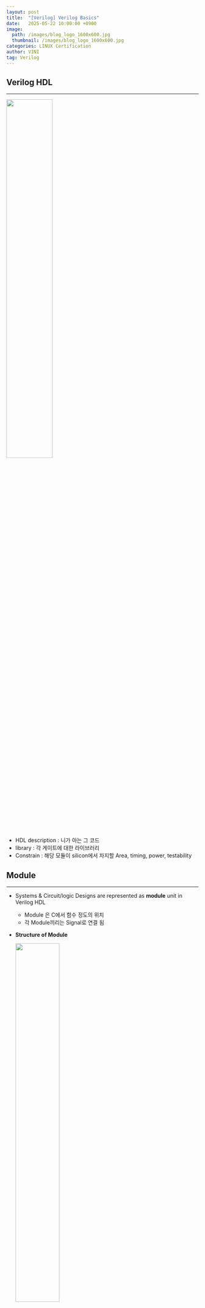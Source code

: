 ```yaml
---
layout: post
title:  "[Verilog] Verilog Basics"
date:   2025-05-22 10:00:00 +0900
image: 
  path: /images/blog_logo_1600x600.jpg
  thumbnail: /images/blog_logo_1600x600.jpg
categories: LINUX Certification
author: VINI
tag: Verilog
--- 
```



## Verilog HDL

---

<img src="images/Verilog/image.png" width="49%">

- HDL description : 니가 아는 그 코드
- library : 각 게이트에 대한 라이브러리
- Constrain : 해당 모듈이 silicon에서 차지할 Area, timing, power, testability

## Module

---

- Systems & Circuit/logic Designs are represented as **module** unit in Verilog HDL
    - Module 은 C에서 함수 정도의 위치
    - 각 Module끼리는 Signal로 연결 됨
- **Structure of Module**
    
    <img src="images/Verilog/image 1.png" width="49%">
    
- **Name of a Module**
    - Start with letter or underscre
    - $, _ , letter, digit can be used
- comment : `//(한줄)` , `/* (블럭) */`
- Description : 있으면 좋음 (개발이나 하고 봐라)
- Module interface
    
    <img src="images/Verilog/image 2.png" width="49%">
    
    - 두꺼운 화살표 = multibit, 얇은거 = single (당연)
    - out인지 in인지 direction 지정
    - multi인 경우 [3:0]과 같이 MSB, LSB순으로 지정
    - signal type(`wire` or `reg`)도 지정해줘야 하는데 사실 위에 모듈 명 이후의 괄호에서 모두 해결해도 괜찮음
    - 다양한 port sig type 지정 방법
        
        <img src="images/Verilog/image 3.png" width="49%">
        

- **Different Type of Module BODY**
    - 어떤 추상화 레벨로 게이트를 묘사하느냐에 따라 다양한 레벨의 코딩 방법이 존재함
    - 4 to 1 Multiflexer를 예시로 살펴보면
        - Structural Style (제일 LOW)
            - physical circuit을 그냥 스트레잇으로 말로 표현
                
                <img src="images/Verilog/image 4.png" width="49%">
                
        - Dataflow Style
            - input signal의 transformtation으로 output을 묘사
                
                <img src="images/Verilog/image 5.png" width="49%">
                
        - Behavioral Style
            - 예상되는 행동을 묘사
            - 제일 natural language에 가까워 추상화 정도가 가장 높음
                
                <img src="images/Verilog/image 6.png" width="49%">
                

## Signals

---

- Available Values of Signals
    - Verilog 시그널은 4개뿐
        - 0 : logic zero or false condition
        - 1 : logic one or True Condition
        - X : interpreted ‘0’ or ‘1’ or ‘Z’ or in the state of change
        - Z : HIGH IMPEDANCE 물리적 cut off
- Classes of Signals
    
    Signal의 클래스는 여러개가 있는데 모든걸 저장하는건 불가능이니 저장 필요 여부에 따라 시그널의 클래스를 나눔
    
    - Net
        - 그냥 소자간의 물리적 연결을 나타냄
    - Register(Variable)
        - C에서 변수와 동일.
        - 새거 할당하기 전까지는 유지임
- NET signal type
    
    <img src="images/Verilog/image 7.png" width="49%">
    
    - wire : single driver nets
    - tri : High impedance가 가능함. tri는 nets with multiple sources
    - wand, wor = 논리합성 불가 → 시뮬레이션용
- Scalar Signals And Vectors
    - Scalar
        - single wire connection → single logical value at one time
        (e.g. `clock`)
    - Vectors (=Buses)
        - multiple-line signal → complex values and codes can be sent and recieved ( e.g. `32-bit microprocessor`)
- Vector Specification
    - Vector가 기본형이고, 
    Scalar가 special case of vector (MSB=LSB인 vector)
    - [-5 : 0] 도 문법적으로는 허용~
- External Signal
    - module 내부에서 정의된 signal들은 전부 internal signal
    - External Signal은 module ports로 정의해야함
    - module port
        - input
            - environment에서 모듈이 data를 읽어옴
            system 내부의 포트에 쓰는 건 불가능
        - output
            - data가 모듈에서 environment로 보내짐
            system에서 읽는 건 불가능
        - inout
            - 둘 다 됨. bi-directional

### A Structural View of System

---

**Module Instantiation**

- module provides a template
- module template에서 object를 만드는 것 : instantiation
각각의 object = instance
- C언어에서 함수처럼 한 모듈에서 다른 모듈을 호출 가능
    
    <img src="images/Verilog/image 8.png" width="49%">
    
- 호출(invoke)시 verilog가 알아서 instance를 만듦
이름은 직접 정해줘야 함 (왜냠 여러개 불러 올 수도 있자너~)
- **Port Connecting Rules**
    
    **module instantiation flexibility**를 위해서 outside와 포트 연결 시, Rule이 필요 
    모든 포트는 internal part 와 external part가 존재
    
    <img src="images/Verilog/image 9.png" width="49%">
    
    - **input port**
        
        **internal : `net`
        external : `net or reg`**
        
    - **inout** **port** : must be **`net** (**both**)`
    - **output** port
        
        **internal : `reg or net`
        external : `net`**
        
    - 받는 쪽 = WIRE라고 생각하면 좋음!!
- port maping
    - ordered port list
        - 따로 정의된 모듈을 새로 불러와서 INSTANCE로 만든 후 로컬포트와 인스턴스 포트를 맵핑하는 방법
        - 원래 모듈의 포트정의 순서대로 로컬 포트를 명시하면 됨~ (C 함수와 유사)
    - Connecting Ports by Name
        - 로컬 포트명을 인스턴스 포트명 옆에 괄호를 열고 표시
        
        <img src="images/Verilog/image 10.png" width="49%">
        
    - Unconnected Ports
        - 안 쓰고 싶은 포트가 있는 경우 인스턴스 불러올 때 포트를 안 쓰면 됨!!
        name, order 모두 동일!!

베릴로그 기본 제공 모듈 = 인스턴스명 안 써도 ㄱㅊ
직접 만든 모듈 = 인스턴스명 명시 꼭!!

### Specification with Signal Transformation

---

**Posible Operand Types for Expression**

- Constant
    - literal : 23, 0.1, 2’b01
    - Named Constant : ‘define A 10, parameter A=10;
        - parameter = 로컬, define = 글로벌
- Signal
- Function call : f1(s)

<aside>
📝

**Integer Constant 표기 방법**

e.g)  2’b01

Verilog의 숫자 표현 방식 2 = 비트수, b = binary, 01 = binary 숫자

| Value | Unsized Decimal Integer |
| --- | --- |
| size ‘ base value | sized integer in a specific radix(base(진수요.. 진수)) |

| Base | Symbol | Legal Values |
| --- | --- | --- |
| unsigned binary | ‘b | 0,1,x(X), z(Z), ?, _ |
| unsigned octal | ‘o | 0-7, x(X), z(Z), ?, _ |
| unsigned decimal | ‘d | 0-9,_ |
| unsigned hexadecimal | ‘h | 0-f(F),  x(X), z(Z), ?, _ |
- singed의 경우 ‘sb, ‘so, ‘sd, ‘sh 이외 동일
- **’b와 ‘B는 동일**
- ? = Z의 다른 표현 방법
- underscore는 무시됨. ONLY 인간의 가독성 때문에 씀(첨에는 못온단다)
- 사이즈를 넘어가는 수가 담기면 상위비트 짤림(당연…)
</aside>

- Bit-Select and Part-Select
    - `reg [7:0] DataBus;` 라고 시그널이 선언되었을 때,
        
        **`DataBus [3];`** 혹은 **`DateBus[5:2];`** 와 같은 방식으로 선택할 수 있음
        
- Operator
    - Relational Operators
        - `<` , `>` , `<=` , `>=` 등을 이용할 수 있으나, X 혹은 Z가 포함된 경우 모두 알수없음(X)가 됨
        - `===` ,`!==`  비트 단위로 비교함 → 따라서 `0xx0===0xx0` 은 `1`
        - `==` ,`!=`  값을 비교 → 따라서 X나 Z가 있는 경우 X
    - Bitwise Operators
        
        <img src="images/Verilog/image 11.png" width="49%">
        <img src="images/Verilog/image 12.png" width="49%">
        <img src="images/Verilog/image 13.png" width="49%">
        
    - Shift Operators
        - `<<` , `>>`
            - ex) regA << 3 을 하면 regA의 비트들이 왼쪽으로 3칸 이동 후 빈곳은 0으로 채워짐
            - `>>>` 의 경우 왼쪽으로 옮기고 0으로 채우되, sign bit는 유지
- Continous Assignment
    - 논리합성 안 됨
    - assign #3 ChipOut = Switch;
        - #3 ⇒ delay 3
        - ChipOut ⇒ Target으로 net만 가능
        - 우변은 암끼나 가능
- Conditional Assignment
    - 논리합성 가능
        
        <img src="images/Verilog/image 14.png" width="49%">
        
- Delay
    - #t 와 같은 방식으로 사용
    - 실제 회로에서 딜레이를 원한다면 회로를 합성해야 함
        
        → 고로 온리 시뮬용
        
    - 1로 바뀌어서 어사인 하려다가 딜레이 동안 우변값이 바뀌면 어사인 안함요

